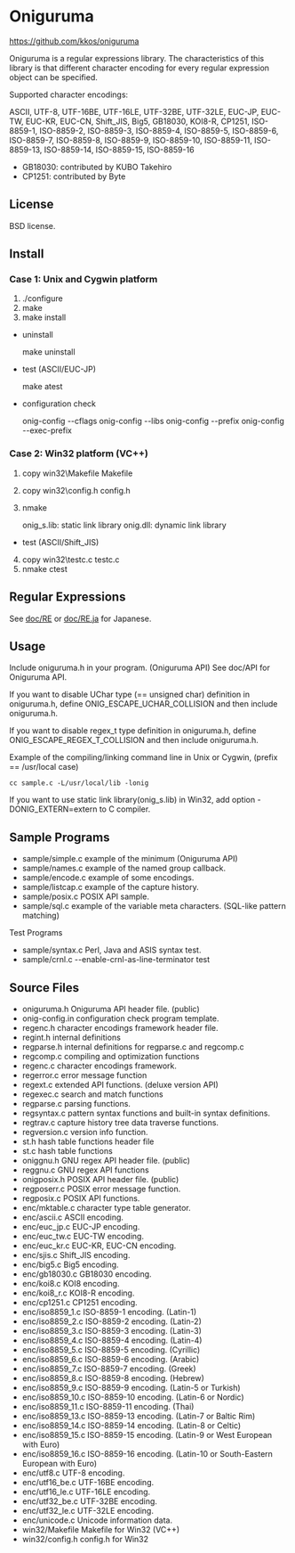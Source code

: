 Oniguruma
=========

https://github.com/kkos/oniguruma

Oniguruma is a regular expressions library.
The characteristics of this library is that different character encoding
for every regular expression object can be specified.

Supported character encodings:

  ASCII, UTF-8, UTF-16BE, UTF-16LE, UTF-32BE, UTF-32LE,
  EUC-JP, EUC-TW, EUC-KR, EUC-CN,
  Shift_JIS, Big5, GB18030, KOI8-R, CP1251,
  ISO-8859-1, ISO-8859-2, ISO-8859-3, ISO-8859-4, ISO-8859-5,
  ISO-8859-6, ISO-8859-7, ISO-8859-8, ISO-8859-9, ISO-8859-10,
  ISO-8859-11, ISO-8859-13, ISO-8859-14, ISO-8859-15, ISO-8859-16

* GB18030: contributed by KUBO Takehiro
* CP1251:  contributed by Byte


License
-------

  BSD license.


Install
-------

### Case 1: Unix and Cygwin platform

   1. ./configure
   2. make
   3. make install

   * uninstall

     make uninstall

   * test (ASCII/EUC-JP)

     make atest

   * configuration check

     onig-config --cflags
     onig-config --libs
     onig-config --prefix
     onig-config --exec-prefix



### Case 2: Win32 platform (VC++)

   1. copy win32\Makefile Makefile
   2. copy win32\config.h config.h
   3. nmake

      onig_s.lib:  static link library
      onig.dll:    dynamic link library

   * test (ASCII/Shift_JIS)

   4. copy win32\testc.c testc.c
   5. nmake ctest



Regular Expressions
-------------------

  See [doc/RE](doc/RE) or [doc/RE.ja](doc/RE.ja) for Japanese.


Usage
-----

  Include oniguruma.h in your program. (Oniguruma API)
  See doc/API for Oniguruma API.

  If you want to disable UChar type (== unsigned char) definition
  in oniguruma.h, define ONIG_ESCAPE_UCHAR_COLLISION and then 
  include oniguruma.h.

  If you want to disable regex_t type definition in oniguruma.h,
  define ONIG_ESCAPE_REGEX_T_COLLISION and then include oniguruma.h.

  Example of the compiling/linking command line in Unix or Cygwin,
  (prefix == /usr/local case)

    cc sample.c -L/usr/local/lib -lonig


  If you want to use static link library(onig_s.lib) in Win32,
  add option -DONIG_EXTERN=extern to C compiler.



Sample Programs
---------------

  * sample/simple.c    example of the minimum (Oniguruma API)
  * sample/names.c     example of the named group callback.
  * sample/encode.c    example of some encodings.
  * sample/listcap.c   example of the capture history.
  * sample/posix.c     POSIX API sample.
  * sample/sql.c       example of the variable meta characters.
                       (SQL-like pattern matching)

  Test Programs

  * sample/syntax.c    Perl, Java and ASIS syntax test.
  * sample/crnl.c      --enable-crnl-as-line-terminator test


Source Files
------------

  * oniguruma.h        Oniguruma API header file. (public)
  * onig-config.in     configuration check program template.
  * regenc.h           character encodings framework header file.
  * regint.h           internal definitions
  * regparse.h         internal definitions for regparse.c and regcomp.c
  * regcomp.c          compiling and optimization functions
  * regenc.c           character encodings framework.
  * regerror.c         error message function
  * regext.c           extended API functions. (deluxe version API)
  * regexec.c          search and match functions
  * regparse.c         parsing functions.
  * regsyntax.c        pattern syntax functions and built-in syntax definitions.
  * regtrav.c          capture history tree data traverse functions.
  * regversion.c       version info function.
  * st.h               hash table functions header file
  * st.c               hash table functions
  * oniggnu.h          GNU regex API header file. (public)
  * reggnu.c           GNU regex API functions
  * onigposix.h        POSIX API header file. (public)
  * regposerr.c        POSIX error message function.
  * regposix.c         POSIX API functions.
  * enc/mktable.c      character type table generator.
  * enc/ascii.c        ASCII encoding.
  * enc/euc_jp.c       EUC-JP encoding.
  * enc/euc_tw.c       EUC-TW encoding.
  * enc/euc_kr.c       EUC-KR, EUC-CN encoding.
  * enc/sjis.c         Shift_JIS encoding.
  * enc/big5.c         Big5      encoding.
  * enc/gb18030.c      GB18030   encoding.
  * enc/koi8.c         KOI8      encoding.
  * enc/koi8_r.c       KOI8-R    encoding.
  * enc/cp1251.c       CP1251    encoding.
  * enc/iso8859_1.c    ISO-8859-1  encoding. (Latin-1)
  * enc/iso8859_2.c    ISO-8859-2  encoding. (Latin-2)
  * enc/iso8859_3.c    ISO-8859-3  encoding. (Latin-3)
  * enc/iso8859_4.c    ISO-8859-4  encoding. (Latin-4)
  * enc/iso8859_5.c    ISO-8859-5  encoding. (Cyrillic)
  * enc/iso8859_6.c    ISO-8859-6  encoding. (Arabic)
  * enc/iso8859_7.c    ISO-8859-7  encoding. (Greek)
  * enc/iso8859_8.c    ISO-8859-8  encoding. (Hebrew)
  * enc/iso8859_9.c    ISO-8859-9  encoding. (Latin-5 or Turkish)
  * enc/iso8859_10.c   ISO-8859-10 encoding. (Latin-6 or Nordic)
  * enc/iso8859_11.c   ISO-8859-11 encoding. (Thai)
  * enc/iso8859_13.c   ISO-8859-13 encoding. (Latin-7 or Baltic Rim)
  * enc/iso8859_14.c   ISO-8859-14 encoding. (Latin-8 or Celtic)
  * enc/iso8859_15.c   ISO-8859-15 encoding. (Latin-9 or West European with Euro)
  * enc/iso8859_16.c   ISO-8859-16 encoding. (Latin-10 or South-Eastern European with Euro)
  * enc/utf8.c         UTF-8    encoding.
  * enc/utf16_be.c     UTF-16BE encoding.
  * enc/utf16_le.c     UTF-16LE encoding.
  * enc/utf32_be.c     UTF-32BE encoding.
  * enc/utf32_le.c     UTF-32LE encoding.
  * enc/unicode.c      Unicode information data.
  * win32/Makefile     Makefile for Win32 (VC++)
  * win32/config.h     config.h for Win32
